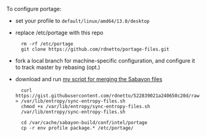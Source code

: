 To configure portage:

* set your profile to `default/linux/amd64/13.0/desktop`
* replace /etc/portage with this repo

        rm -rf /etc/portage
        git clone https://github.com/rdnetto/portage-files.git

* fork a local branch for machine-specific configuration, and configure it to track master by rebasing (opt.)
* download and run [my script for merging the Sabayon files](https://gist.github.com/rdnetto/522839021a240650c20d)

        curl https://gist.githubusercontent.com/rdnetto/522839021a240650c20d/raw > /var/lib/entropy/sync-entropy-files.sh
        chmod +x /var/lib/entropy/sync-entropy-files.sh
        /var/lib/entropy/sync-entropy-files.sh

        cd /var/cache/sabayon-build/conf/intel/portage
        cp -r env profile package.* /etc/portage/

